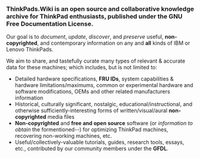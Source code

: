 <!-- TITLE: Welcome to ThinkPads.Wiki -->
<!-- SUBTITLE: A community-driven ThinkTank -->

### ThinkPads.Wiki is an open source and collaborative knowledge archive for ThinkPad enthusiasts, published under the GNU Free Documentation License.
Our goal is to *document*, *update*, *discover*, and *preserve* useful, **non-copyrighted**, and contemporary information on any and **all** kinds of IBM or Lenovo ThinkPads.  

We aim to share, and tastefully curate many types of relevant & accurate data for these machines; which includes, but is not limited to:  

* Detailed hardware specifications, **FRU IDs**, system capabilities & hardware limitations/maximums, common or experimental hardware and software modifications, OEMs and other related manufacturers information
* Historical, culturally significant, nostalgic, educational/instructional, and otherwise sufficiently-interesting forms of written/visual/aural **non-copyrighted** media files
* **Non-copyrighted** and **free and open source** software (or *information to obtain* the formentioned--) for optimizing ThinkPad machines, recovering non-working machines, etc.
* Useful/collectively-valuable tutorials, guides, research tools, essays, etc., contributed by our community members under the **GFDL**.
